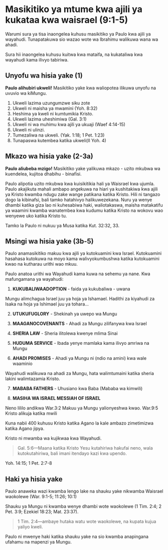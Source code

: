 # Masikitiko ya mtume kwa ajili ya kukataa kwa waisrael (9:1-5)

Warumi sura ya tisa inaongelea kuhusu masikitiko ya Paulo kwa ajili ya wayahudi. Tunapatakuwa sio wazao wote wa Ibrahimu walikuwa wana wa ahadi.

Sura hii inaongelea kuhusu kuitwa kwa mataifa, na kukataliwa kwa wayahudi kama ilivyo tabiriwa.

## Unyofu wa hisia yake (1)

**Paulo alihubiri ukweli!** Masikitiko yake kwa waliopotea ilikuwa unyofu na uvuvio wa kiMungu.

1. Ukweli lazima uzungumzwe siku zote
2. Ukweli ni maisha ya mwamini (Yoh. 8:32)
3. Heshima ya kweli ni kumtumikia Kristo.
4. Ukweli lazima uheshimiwa (Gal. 3:1)
5. Ukweli ni wa muhimu kwa ajili ya ukuaji (Waef 4:14-15)
6. Ukweli ni ulinzi.
7. Tumezaliwa na ukweli. (Yak. 1:18; 1 Pet. 1:23)
8. Tunapaswa kutembea katika ukweli(II Yoh. 4)

## Mkazo wa hisia yake (2-3a)

**Paulo aliubeba mzigo!** Masikitiko yake yalikuwa mkazo - uzito mkubwa wa kuendelea, kujitoa dhabihu - binafisi.

Paulo alipotia uzito mkubwa kwa kuisikitikia hali ya Waisrael kwa ujumla. Paulo akajikuta mahali ambapo angekuwa na hiari ya kushitakiwa kwa ajili ya Kristo kwamba ndugu zake wange patikana katika Kristo. Hili ni tangazo dogo la kibinafsi, bali tamko hatahivyo halikuwezekana. Nuru ya wenye dhambi katika giza lao ni kuhesabiwa haki, waliotakaswa, maisha matakatifu ya waamini kwamba wanatembea kwa kudumu katika Kristo na wokovu wao wenyewe uko katika Kristo tu.

Tamko la Paulo ni nukuu ya Musa katika Kut. 32:32, 33.

## Msingi wa hisia yake (3b-5)

Paulo anamasikitiko makuu kwa ajili ya kutokuamini kwa Israel. Kutokuamini hasahasa kutokuwa na moyo kama walivyokumbushwa katika kutokuamini kwao na kutharau urithi wao mkuu.

Paulo anatoa urithi wa Wayahudi kama kuwa na sehemu ya nane. Kwa mafungamana ya wayahudi:

1. **KUKUBALIWAADOPTION** - faida ya kukubaliwa - uwana

Mungu alimchagua Israel juu ya hoja ya Ishamael. Hadithi za kiyahudi za Isaka na hoja ya Ishimael juu ya tohara&hellip;

2. **UTUKUFUGLORY** - Shekinah ya uwepo wa Mungu

3. **MAAGANOCOVENANTS** - Ahadi za Mungu zilifanywa kwa Israel

4. **SHERIA LAW** - Sheria ilitolewa kwenye mlima Sinai

5. **HUDUMA SERVICE** - Ibada yenye mamlaka kama ilivyo amriwa na Mungu

6. **AHADI PROMISES** - Ahadi ya Mungu ni (ndio na amini) kwa wale waaminio

Wayahudi walikuwa na ahadi za Mungu, hata walimtumaini katika sheria lakini walimtazamia Kristo.

7. **MABABA FATHERS** - Uhusiano kwa Baba (Mababa wa kimwili)

8. **MASIHA WA ISRAEL MESSIAH OF ISRAEL**

Neno lililo andikwa War.3:2 Makuu ya Mungu yalionyeshwa kwao. War.9:5 Kristo alikuja katika mwili

Kuna nabii 400 kuhusu Kristo katika Agano la kale ambazo zimetimizwa katika Agano jipya.

Kristo ni mwamba wa kujikwaa kwa Wayahudi.

> Gal. 5:6&mdash;Maana katika Kristo Yesu kutahiriwa hakufai neno, wala kutokutahiriwa, bali imani itendayo kazi kwa upendo.

Yoh. 14:15; 1 Pet. 2:7-8

## Haki ya hisia yake

Paulo anaweka wazi kwamba lengo lake na shauku yake nikwamba Waisrael waokolewe (War. 9:1-5; 11:26; 10:1)

Shauku ya Mungu ni kwamba wenye dhambi wote waokolewe (1 Tim. 2:4; 2 Pet. 3:9; Ezekiel 18:23; Mat. 23:37).

> 1 Tim. 2:4&mdash;ambaye hutaka watu wote waokolewe, na kupata kujua yaliyo kweli.

Paulo ni mwenye haki katika shauku yake na sio kwamba anapingana ufahamu na mapenzi ya Mungu.